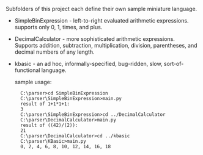 Subfolders of this project each define their own sample miniature language.

* SimpleBinExpression - left-to-right evaluated arithmetic expressions. supports only 0, 1, times, and plus.

* DecimalCalculator - more sophisticated arithmetic expressions. Supports addition, subtraction, multiplication, division, parentheses, and decimal numbers of any length.

* kbasic - an ad hoc, informally-specified, bug-ridden, slow, sort-of-functional language.

  sample usage:
  
        C:\parser>cd SimpleBinExpression
        C:\parser\SimpleBinExpression>main.py
        result of 1+1*1+1:
        3
        C:\parser\SimpleBinExpression>cd ../DecimalCalculator
        C:\parser\DecimalCalculator>main.py
        result of ((42)/(2)):
        21
        C:\parser\DecimalCalculator>cd ../kbasic
        C:\parser\KBasic>main.py
        0, 2, 4, 6, 8, 10, 12, 14, 16, 18
